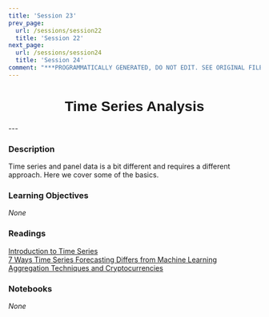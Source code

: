 ```yaml
---
title: 'Session 23'
prev_page:
  url: /sessions/session22
  title: 'Session 22'
next_page:
  url: /sessions/session24
  title: 'Session 24'
comment: "***PROGRAMMATICALLY GENERATED, DO NOT EDIT. SEE ORIGINAL FILES IN /content***"
---
```

<h1  style="font-family:  Verdana,  Geneva,  sans-serif;  text-align:center">Time  Series  Analysis</h1> 
--- 
 
###  Description 
Time  series  and  panel  data  is  a  bit  different  and  requires  a  different  approach.    Here  we  cover  some  of  the  basics.   
 
###  Learning  Objectives 
*None* 
 
###  Readings 
[Introduction  to  Time  Series](https://www.youtube.com/watch?v=d4Sn6ny_5LI)<br>[7  Ways  Time  Series  Forecasting  Differs  from  Machine  Learning](https://www.datascience.com/blog/time-series-forecasting-machine-learning-differences)<br>[Aggregation  Techniques  and  Cryptocurrencies](https://medium.com/python-data/time-series-aggregation-techniques-with-python-a-look-at-major-cryptocurrencies-a9eb1dd49c1b) 
 
###  Notebooks 
*None*
